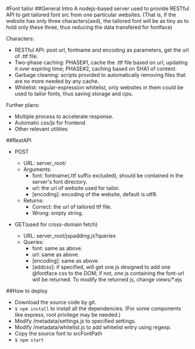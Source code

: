 #Font tailor
##General Intro
A nodejs-based server used to provide RESTful API to get tailored font src from one particular websites. (That is, if the website has only three characters(asd), the tailored font will be as tiny as to hold only these three, thus reducing the data transfered for fontface)

Characters:

- RESTful API: post url, fontname and encoding as parameters, get the url of .ttf file.
- Two-phase caching: PHASE#1, cache the .ttf file based on url, updating it over expiring time; PHASE#2, caching based on SHA1 of content.
- Garbage cleaning: scripts provided to automatically removing files that are no more needed by any cache.
- Whitelist: regular-expression whitelist, only websites in them could be used to tailor fonts, thus saving storage and cpu.

Further plans:
- Multiple process to accelerate response.
- Automatic css/js for frontend.
- Other relevant utilities

##RestAPI
- POST
    - URL: server_root/
    - Arguments:
        - font: fontname(.ttf suffix excluded), should be contained in the server's font directory.
        - url: the url of website used for tailor.
        - [encoding]: encoding of the website, default is utf8.
    - Returns:
        - Correct: the url of tailored ttf file.
        - Wrong: empty string.

- GET(used for cross-domain fetch)
    - URL: server_root/jspadding.js?queries
    - Queries:
        - font: same as above.
        - url: same as above.
        - [encoding]: same as above.
        - [addcss]: if specified, will get one js designed to add one @fontface css to the DOM; if not, one js containing the font-url will be returned. To modify the returned js, change views/*.ejs

##How to deploy
- Download the source code by git.
- `$ npm install` to install all the dependencies. (For some components like express, root privilege may be needed.)
- Modify /metadata/settings.js to specified settings.
- Modify /metadata/whitelist.js to add whitelist entry using regexp.
- Copy the source font to srcFontPath
- `$ npm start`
